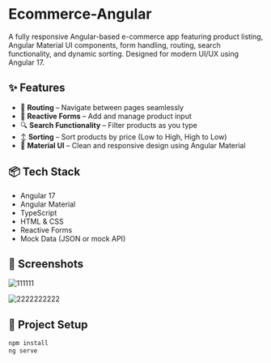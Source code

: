 # Ecommerce-Angular
A fully responsive Angular-based e-commerce app featuring product listing, Angular Material UI components, form handling, routing, search functionality, and dynamic sorting. Designed for modern UI/UX using Angular 17.

## ✨ Features

- 🧭 **Routing** – Navigate between pages seamlessly  
- 📝 **Reactive Forms** – Add and manage product input  
- 🔍 **Search Functionality** – Filter products as you type  
- ↕️ **Sorting** – Sort products by price (Low to High, High to Low)  
- 🎨 **Material UI** – Clean and responsive design using Angular Material

## 📦 Tech Stack

- Angular 17  
- Angular Material  
- TypeScript  
- HTML & CSS  
- Reactive Forms  
- Mock Data (JSON or mock API)

## 📸 Screenshots

![111111](https://github.com/user-attachments/assets/b9a0e267-c404-44f3-9831-6ae372e891e5)

![2222222222](https://github.com/user-attachments/assets/5d002493-073a-46c7-8cc1-a7ef0702fedf)



## 📁 Project Setup

```bash
npm install
ng serve
